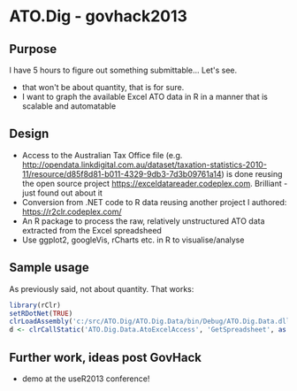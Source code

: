 ATO.Dig - govhack2013
===========

Purpose
---------------
I have 5 hours to figure out something submittable... Let's see.
* that won't be about quantity, that is for sure.
* I want to graph the available Excel ATO data in R in a manner that is scalable and automatable

Design
---------------

* Access to the Australian Tax Office file (e.g. http://opendata.linkdigital.com.au/dataset/taxation-statistics-2010-11/resource/d85f8d81-b011-4329-9db3-7d3b09761a14) is done reusing the open source project https://exceldatareader.codeplex.com. Brilliant - just found out about it
* Conversion from .NET code to R data reusing another project I authored: https://r2clr.codeplex.com/
* An R package to process the raw, relatively unstructured ATO data extracted from the Excel spreadsheed
* Use ggplot2, googleVis, rCharts etc. in R to visualise/analyse

Sample usage
---------------

As previously said, not about quantity. That works:

```r
library(rClr)
setRDotNet(TRUE)
clrLoadAssembly('c:/src/ATO.Dig/ATO.Dig.Data/bin/Debug/ATO.Dig.Data.dll')
d <- clrCallStatic('ATO.Dig.Data.AtoExcelAccess', 'GetSpreadsheet', as.integer(2), "C:/tmp/2010-11-datasets/2010-11 datasets/cor00345977_2011CGT1.xls")
```

Further work, ideas post GovHack
---------------
- demo at the useR2013 conference!

